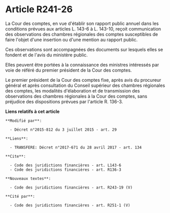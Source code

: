 # Article R241-26

La Cour des comptes, en vue d'établir son rapport public annuel dans les conditions prévues aux articles L. 143-6 à L.
143-10, reçoit communication des observations des chambres régionales des comptes susceptibles de faire l'objet d'une
insertion ou d'une mention au rapport public. 

Ces observations sont accompagnées des documents sur lesquels elles se fondent et de l'avis du ministère public. 

Elles peuvent être portées à la connaissance des ministres intéressés par voie de référé du premier président de la Cour des
comptes. 

Le premier président de la Cour des comptes fixe, après avis du procureur général et après consultation du Conseil supérieur
des chambres régionales des comptes, les modalités d'élaboration et de transmission des observations des chambres régionales
à la Cour des comptes, sans préjudice des dispositions prévues par l'article R. 136-3.

**Liens relatifs à cet article**

	**Modifié par**:

	  - Décret n°2015-812 du 3 juillet 2015 - art. 29

	**Liens**:

	  - TRANSFERE: Décret n°2017-671 du 28 avril 2017 - art. 134

	**Cite**:

	  - Code des juridictions financières - art. L143-6
	  - Code des juridictions financières - art. R136-3

	**Nouveaux textes**:

	  - Code des juridictions financières - art. R243-19 (V)

	**Cité par**:

	  - Code des juridictions financières - art. R251-1 (V)
